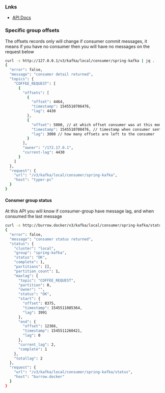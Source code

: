 ### Lnks
* [API Docs](https://github.com/linkedin/Burrow/wiki/HTTP-Endpoint)

### Specific group offsets

The offsets records only will change if consumer commit messages, it means if you have no consumer then you will have no messages on the request below

```bash
curl -s http://127.0.0.1/v3/kafka/local/consumer/spring-kafka | jq .
{
  "error": false,
  "message": "consumer detail returned",
  "topics": {
    "COFFEE_REQUEST": [
      {
        "offsets": [
          {
            "offset": 4464,
            "timestamp": 1545510706476,
            "lag": 4430
          },
          {
            "offset": 5000, // at which offset consumer was at this moment
            "timestamp": 1545510708476, // timestamp when consumer sent information to the broker
            "lag": 3000 // how many offsets are left to the consumer
          }
        ],
        "owner": "/172.17.0.1",
        "current-lag": 4430
      }
    ]
  },
  "request": {
    "url": "/v3/kafka/local/consumer/spring-kafka",
    "host": "typer-pc"
  }
}
```

#### Consmer group status
At this API you will know if consumer-group have message lag, and when consumed the last message

```bash
curl -s http://burrow.docker/v3/kafka/local/consumer/spring-kafka/status | jq .
{
  "error": false,
  "message": "consumer status returned",
  "status": {
    "cluster": "local",
    "group": "spring-kafka",
    "status": "OK",
    "complete": 1,
    "partitions": [],
    "partition_count": 1,
    "maxlag": {
      "topic": "COFFEE_REQUEST",
      "partition": 0,
      "owner": "",
      "status": "OK",
      "start": {
        "offset": 8375,
        "timestamp": 1545511085364,
        "lag": 3991
      },
      "end": {
        "offset": 12366,
        "timestamp": 1545511260421,
        "lag": 0
      },
      "current_lag": 2,
      "complete": 1
    },
    "totallag": 2
  },
  "request": {
    "url": "/v3/kafka/local/consumer/spring-kafka/status",
    "host": "burrow.docker"
  }
}
```